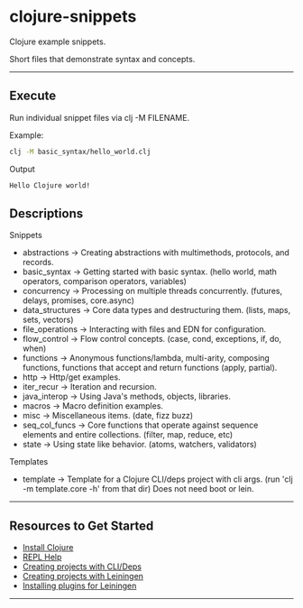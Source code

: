 # clojure-snippets

Clojure example snippets.

Short files that demonstrate syntax and concepts.

----

## Execute

Run individual snippet files via clj -M FILENAME.

Example:

```bash
clj -M basic_syntax/hello_world.clj
```

Output

```bash
Hello Clojure world!
```

## Descriptions

Snippets

* abstractions -> Creating abstractions with multimethods, protocols, and records.
* basic_syntax -> Getting started with basic syntax. (hello world, math operators, comparison operators, variables)
* concurrency -> Processing on multiple threads concurrently. (futures, delays, promises, core.async)
* data_structures -> Core data types and destructuring them. (lists, maps, sets, vectors)
* file_operations -> Interacting with files and EDN for configuration.
* flow_control -> Flow control concepts. (case, cond, exceptions, if, do, when)
* functions -> Anonymous functions/lambda, multi-arity, composing functions, functions that accept and return functions (apply, partial).
* http -> Http/get examples.
* iter_recur -> Iteration and recursion.
* java_interop -> Using Java's methods, objects, libraries.
* macros -> Macro definition examples.
* misc -> Miscellaneous items. (date, fizz buzz)
* seq_col_funcs -> Core functions that operate against sequence elements and entire collections. (filter, map, reduce, etc)
* state -> Using state like behavior. (atoms, watchers, validators)

Templates

* template -> Template for a Clojure CLI/deps project with cli args. (run 'clj -m template.core -h' from that dir) Does not need boot or lein.

----

## Resources to Get Started

* [Install Clojure](https://gist.github.com/wdhowe/e6fc5e372b85ad8a25fdebf446b1a3e6)
* [REPL Help](https://gist.github.com/wdhowe/4125856d72714724072f4f6b007273a8)
* [Creating projects with CLI/Deps](https://gist.github.com/wdhowe/99a4f463f96730002f4c20a058806dda)
* [Creating projects with Leiningen](https://gist.github.com/wdhowe/78bececa96e577bf26139e4bdc501d47)
* [Installing plugins for Leiningen](https://gist.github.com/wdhowe/a7df51d5ad2e7f969d78a3bc395f8a88)

----
